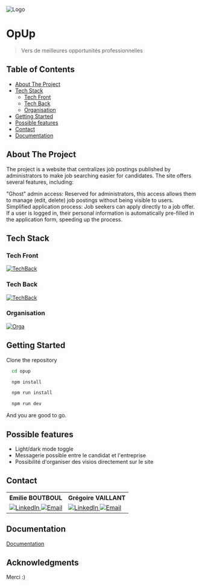 
![Logo](https://gregoirevaillant.github.io/opup/logoopup.svg)


# OpUp
> Vers de meilleures opportunités professionnelles


## Table of Contents
- [About The Project](#about-the-project)
- [Tech Stack](#tech-stack)
  - [Tech Front](#tech-front)
  - [Tech Back](#tech-back)
  - [Organisation](#organisation)
- [Getting Started](#getting-started)
- [Possible features](#possible-features)
- [Contact](#contact)
- [Documentation](#documentation)


## About The Project
The project is a website that centralizes job postings published by administrators to make job searching easier for candidates. The site offers several features, including:

"Ghost" admin access: Reserved for administrators, this access allows them to manage (edit, delete) job postings without being visible to users. <br>
Simplified application process: Job seekers can apply directly to a job offer. If a user is logged in, their personal information is automatically pre-filled in the application form, speeding up the process.

## Tech Stack
### Tech Front
[![TechBack](
https://skillicons.dev/icons?i=vite,react,css,ts)](https://gregoirevaillant.github.io/opup-logo/logoopup.svg)

### Tech Back
[![TechBack](
https://skillicons.dev/icons?i=nodejs,ts,postgres)](https://gregoirevaillant.github.io/opup-logo/logoopup.svg)

### Organisation
[![Orga](
https://skillicons.dev/icons?i=notion,postman,vscode,ai,figma,github,git,npm)](https://gregoirevaillant.github.io/opup-logo/logoopup.svg)


## Getting Started
Clone the repository

```bash
  cd opup

  npm install 

  npm run install

  npm run dev
```
And you are good to go.
    
## Possible features
- Light/dark mode toggle
- Messagerie possible entre le candidat et l'entreprise
- Possibilité d'organiser des visios directement sur le site


## Contact
<table>
<tr>
<th> Emilie BOUTBOUL </th>
<th> Grégoire VAILLANT </th>
</tr>
<tr>
<td>
<a href="https://www.linkedin.com/in/emilie-boutboul-b3b9b419b/" target="_blank">
  <img src="https://skillicons.dev/icons?i=linkedin" alt="LinkedIn"/>
</a>
  <a href="mailto:emilie.boutboul@epitech.eu" target="_blank">
  <img src="https://skillicons.dev/icons?i=gmail" alt="Email" />
</a>
</td>
<td>
<a href="https://www.linkedin.com/in/gregoirevaillant/" target="_blank">
  <img src="https://skillicons.dev/icons?i=linkedin" alt="LinkedIn"/>
</a>
<a href="mailto:gregoire.vaillant@epitech.eu" target="_blank">
  <img src="https://skillicons.dev/icons?i=gmail" alt="Email" />
</a>
</td>
</tr>
</table>

## Documentation
[Documentation](https://linktodocumentation)


## Acknowledgments
Merci :)
